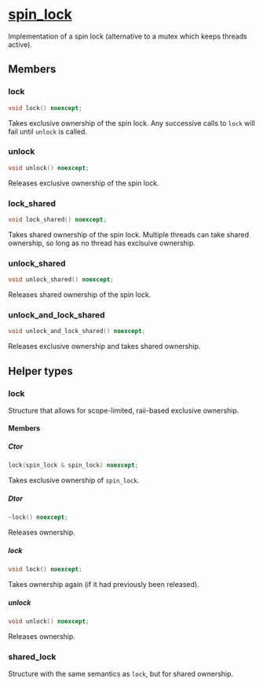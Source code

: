 # [spin_lock](spin_lock.hpp)

Implementation of a spin lock (alternative to a mutex which keeps threads active).

## Members

### lock

```cpp
void lock() noexcept;
```

Takes exclusive ownership of the spin lock. Any successive calls to `lock` will fail until `unlock` is called.

### unlock

```cpp
void unlock() noexcept;
```

Releases exclusive ownership of the spin lock.

### lock_shared

```cpp
void lock_shared() noexcept;
```

Takes shared ownership of the spin lock. Multiple threads can take shared ownership, so long as no thread has exclsuive ownership.

### unlock_shared

```cpp
void unlock_shared() noexcept;
```

Releases shared ownership of the spin lock.

### unlock_and_lock_shared

```cpp
void unlock_and_lock_shared() noexcept;
```

Releases exclusive ownership and takes shared ownership.

## Helper types

### lock

Structure that allows for scope-limited, raii-based exclusive ownership.

#### Members

##### Ctor

```cpp
lock(spin_lock & spin_lock) noexcept;
```

Takes exclusive ownership of `spin_lock`.

##### Dtor

```cpp
~lock() noexcept;
```

Releases ownership.

##### lock

```cpp
void lock() noexcept;
```

Takes ownership again (if it had previously been released).

##### unlock

```cpp
void unlock() noexcept;
```

Releases ownership.

### shared_lock

Structure with the same semantics as `lock`, but for shared ownership.